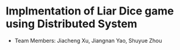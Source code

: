 # Implmentation of Liar Dice game using Distributed System 

* Team Members: Jiacheng Xu, Jiangnan Yao, Shuyue Zhou
